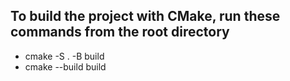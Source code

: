 ## To build the project with CMake, run these commands from the root directory
- cmake -S . -B build
- cmake --build build
